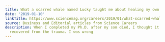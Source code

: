 ```yaml
---
title: What a scarred whale named Lucky taught me about healing my own emotional scars
date: '2019-01-10'
linkTitle: https://www.sciencemag.org/careers/2019/01/what-scarred-whale-named-lucky-taught-me-about-healing-my-own-emotional-scars
source: Business and Editorial articles from Science Careers
description: When I completed my Ph.D. after my son died, I thought it meant I had
  recovered from the trauma. I was wrong
---
```

